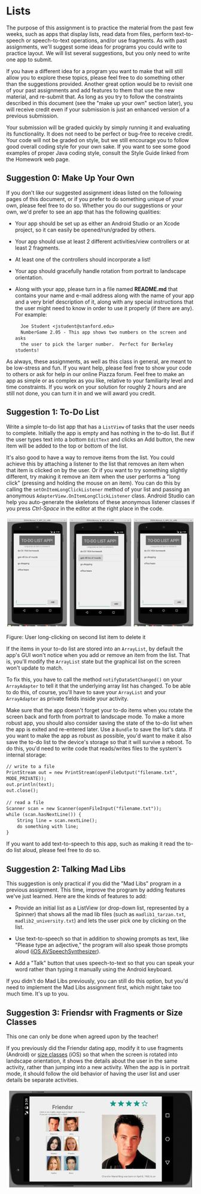 # Lists

The purpose of this assignment is to practice the material from the past few weeks, such as apps that display lists, read data from files, perform text-to-speech or speech-to-text operations, and/or use fragments. As with past assignments, we'll suggest some ideas for programs you could write to practice layout. We will list several suggestions, but you only need to write one app to submit.

If you have a different idea for a program you want to make that will still allow you to explore these topics, please feel free to do something other than the suggestions provided. Another great option would be to revisit one of your past assignments and add features to them that use the new material, and re-submit that. As long as you try to follow the constraints described in this document (see the "make up your own" section later), you will receive credit even if your submission is just an enhanced version of a previous submission.

Your submission will be graded quickly by simply running it and evaluating its functionality. It does not need to be perfect or bug-free to receive credit. Your code will not be graded on style, but we still encourage you to follow good overall coding style for your own sake. If you want to see some good examples of proper Java coding style, consult the Style Guide linked from the Homework web page.

## Suggestion 0: Make Up Your Own

If you don't like our suggested assignment ideas listed on the following pages of this document, or if you prefer to do something unique of your own, please feel free to do so. Whether you do our suggestions or your own, we'd prefer to see an app that has the following qualities:

- Your app should be set up as either an Android Studio or an Xcode project, so it can easily be opened/run/graded by others.
- Your app should use at least 2 different activities/view controllers or at least 2 fragments.
- At least one of the controllers should incorporate a list!
- Your app should gracefully handle rotation from portrait to landscape orientation.
- Along with your app, please turn in a file named **README.md** that contains your name and e-mail address along with the name of your app and a very brief description of it, along with any special instructions that the user might need to know in order to use it properly (if there are any). For example:

        Joe Student <jstudent@stanford.edu>
        NumberGame 2.05 - This app shows two numbers on the screen and asks
        the user to pick the larger number.  Perfect for Berkeley students!

As always, these assignments, as well as this class in general, are meant to be low-stress and fun. If you want help, please feel free to show your code to others or ask for help in our online Piazza forum. Feel free to make an app as simple or as complex as you like, relative to your familiarity level and time constraints. If you work on your solution for roughly 2 hours and are still not done, you can turn it in and we will award you credit.

## Suggestion 1: To-Do List

Write a simple to-do list app that has a `ListView` of tasks that the user needs to complete. Initially the app is empty and has nothing in the to-do list. But if the user types text into a bottom `EditText` and clicks an Add button, the new item will be added to the top or bottom of the list.

It's also good to have a way to remove items from the list. You could achieve this by attaching a listener to the list that removes an item when that item is clicked on by the user. Or if you want to try something slightly different, try making it remove an item when the user performs a "long click" (pressing and holding the mouse on an item). You can do this by calling the `setOnItemLongClickListener` method of your list and passing an anonymous `AdapterView.OnItemLongClickListener` class. Android Studio can help you auto-generate the skeletons of these anonymous listener classes if you press *Ctrl-Space* in the editor at the right place in the code.

![](todo.png)

Figure: User long-clicking on second list item to delete it

If the items in your to-do list are stored into an `ArrayList`, by default the app's GUI won't notice when you add or remove an item from the list. That is, you'll modify the `ArrayList` state but the graphical list on the screen won't update to match.

To fix this, you have to call the method `notifyDataSetChanged()` on your `ArrayAdapter` to tell it that the underlying array list has changed. To be able to do this, of course, you'll have to save your `ArrayList` and your `ArrayAdapter` as private fields inside your activity.

Make sure that the app doesn't forget your to-do items when you rotate the screen back and forth from portrait to landscape mode. To make a more robust app, you should also consider saving the state of the to-do list when the app is exited and re-entered later. Use a `Bundle` to save the list's data. If you want to make the app as robust as possible, you'd want to make it also save the to-do list to the device's storage so that it will survive a reboot. To do this, you'd need to write code that reads/writes files to the system's internal storage:

    // write to a file
    PrintStream out = new PrintStream(openFileOutput("filename.txt", MODE_PRIVATE));
    out.println(text);
    out.close();
    
    // read a file
    Scanner scan = new Scanner(openFileInput("filename.txt"));
    while (scan.hasNextLine()) {
        String line = scan.nextLine();
        do something with line;
    }

If you want to add text-to-speech to this app, such as making it read the to-do list aloud, please feel free to do so.

## Suggestion 2: Talking Mad Libs

This suggestion is only practical if you did the "Mad Libs" program in a previous assignment. This time, improve the program by adding features we've just learned. Here are the kinds of features to add:

- Provide an initial list as a ListView (or drop-down list, represented by a Spinner) that shows all the mad lib files (such as `madlib1_tarzan.txt`, `madlib2_university.txt`) and lets the user pick one by clicking on the list.

- Use text-to-speech so that in addition to showing prompts as text, like "Please type an adjective," the program will also speak those prompts aloud ([iOS AVSpeechSynthesizer](https://developer.apple.com/library/ios/documentation/AVFoundation/Reference/AVSpeechSynthesizer_Ref/index.html)).

- Add a "Talk" button that uses speech-to-text so that you can speak your word rather than typing it manually using the Android keyboard.

If you didn't do Mad Libs previously, you can still do this option, but you'd need to implement the Mad Libs assignment first, which might take too much time. It's up to you.

## Suggestion 3: Friendsr with Fragments or Size Classes

This one can only be done when agreed upon by the teacher!

If you previously did the Friendsr dating app, modify it to use fragments (Android) or [size classes](https://developer.apple.com/library/ios/recipes/xcode_help-IB_adaptive_sizes/chapters/AboutAdaptiveSizeDesign.html) (iOS) so that when the screen is rotated into landscape orientation, it shows the details about the user in the same activity, rather than jumping into a new activity. When the app is in portrait mode, it should follow the old behavior of having the user list and user details be separate activities.

![](friendsr.png)
